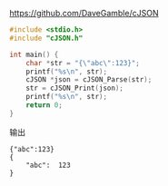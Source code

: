 https://github.com/DaveGamble/cJSON

```c
#include <stdio.h>
#include "cJSON.h"

int main() {
    char *str = "{\"abc\":123}";
    printf("%s\n", str);
    cJSON *json = cJSON_Parse(str);
    str = cJSON_Print(json);
    printf("%s\n", str);
    return 0;
}
```

输出

```
{"abc":123}
{
	"abc":	123
}
```